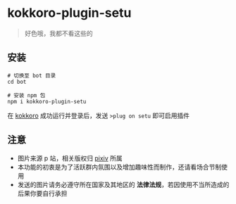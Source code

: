 # kokkoro-plugin-setu

> 好色哦，我都不看这些的

## 安装

``` shell
# 切换至 bot 目录
cd bot

# 安装 npm 包
npm i kokkoro-plugin-setu
```

在 [kokkoro](https://github.com/dcyuki/kokkoro) 成功运行并登录后，发送 `>plug on setu` 即可启用插件

## 注意

- 图片来源 p 站，相关版权归 [pixiv](https://www.pixiv.net/) 所属
- 本功能的初衷是为了活跃群内氛围以及增加趣味性而制作，还请看场合节制使用
- 发送的图片请务必遵守所在国家及其地区的 **法律法规**，若因使用不当所造成的后果你要自行承担